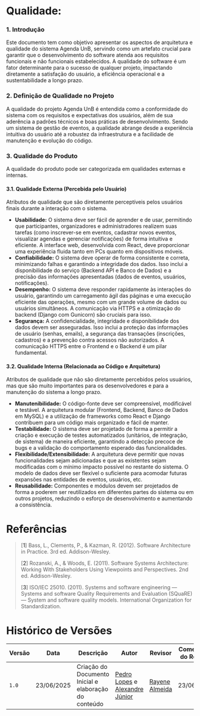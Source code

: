 # Qualidade:

### 1. Introdução

Este documento tem como objetivo apresentar os aspectos de arquitetura e qualidade do sistema Agenda UnB, servindo como um artefato crucial para garantir que o desenvolvimento do software atenda aos requisitos funcionais e não funcionais estabelecidos. A qualidade do software é um fator determinante para o sucesso de qualquer projeto, impactando diretamente a satisfação do usuário, a eficiência operacional e a sustentabilidade a longo prazo.

<!-- Abordaremos a estrutura do sistema através de suas visualizações de componentes e de dados, e discutiremos os atributos de qualidade que guiam o desenvolvimento, tanto do ponto de vista externo (percebido pelo usuário) quanto interno (relacionado à manutenibilidade e escalabilidade do código). A análise contínua desses aspectos garante a entrega de um produto robusto, confiável e fácil de manter para a **Agenda UnB**. -->

### 2. Definição de Qualidade no Projeto

A qualidade do projeto Agenda UnB é entendida como a conformidade do sistema com os requisitos e expectativas dos usuários, além de sua aderência a padrões técnicos e boas práticas de desenvolvimento. Sendo um sistema de gestão de eventos, a qualidade abrange desde a experiência intuitiva do usuário até a robustez da infraestrutura e a facilidade de manutenção e evolução do código.

### 3. Qualidade do Produto

A qualidade do produto pode ser categorizada em qualidades externas e internas.

#### 3.1. Qualidade Externa (Percebida pelo Usuário)

 Atributos de qualidade que são diretamente perceptíveis pelos usuários finais durante a interação com o sistema.

* **Usabilidade:** O sistema deve ser fácil de aprender e de usar, permitindo que participantes, organizadores e administradores realizem suas tarefas (como inscrever-se em eventos, cadastrar novos eventos, visualizar agendas e gerenciar notificações) de forma intuitiva e eficiente. A interface web, desenvolvida com React, deve proporcionar uma experiência fluida tanto em PCs quanto em dispositivos móveis.
* **Confiabilidade:** O sistema deve operar de forma consistente e correta, minimizando falhas e garantindo a integridade dos dados. Isso inclui a disponibilidade do serviço (Backend API e Banco de Dados) e a precisão das informações apresentadas (dados de eventos, usuários, notificações).
* **Desempenho:** O sistema deve responder rapidamente às interações do usuário, garantindo um carregamento ágil das páginas e uma execução eficiente das operações, mesmo com um grande volume de dados ou usuários simultâneos. A comunicação via HTTPS e a otimização do backend (Django com Gunicorn) são cruciais para isso.
* **Segurança:** A confidencialidade, integridade e disponibilidade dos dados devem ser asseguradas. Isso inclui a proteção das informações de usuário (senhas, emails), a segurança das transações (inscrições, cadastros) e a prevenção contra acessos não autorizados. A comunicação HTTPS entre o Frontend e o Backend é um pilar fundamental.

#### 3.2. Qualidade Interna (Relacionada ao Código e Arquitetura)

Atributos de qualidade que não são diretamente percebidos pelos usuários, mas que são muito importantes para os desenvolvedores e para a manutenção do sistema a longo prazo.

* **Manutenibilidade:** O código-fonte deve ser compreensível, modificável e testável. A arquitetura modular (Frontend, Backend, Banco de Dados em MySQL) e a utilização de frameworks como React e Django contribuem para um código mais organizado e fácil de manter.
* **Testabilidade:** O sistema deve ser projetado de forma a permitir a criação e execução de testes automatizados (unitários, de integração, de sistema) de maneira eficiente, garantindo a detecção precoce de bugs e a validação do comportamento esperado das funcionalidades.
* **Flexibilidade/Extensibilidade:** A arquitetura deve permitir que novas funcionalidades sejam adicionadas e que as existentes sejam modificadas com o mínimo impacto possível no restante do sistema. O modelo de dados deve ser flexível o suficiente para acomodar futuras expansões nas entidades de eventos, usuários, etc.
* **Reusabilidade:** Componentes e módulos devem ser projetados de forma a poderem ser reutilizados em diferentes partes do sistema ou em outros projetos, reduzindo o esforço de desenvolvimento e aumentando a consistência.


# Referências

>  [<a id="ref1">1</a>] Bass, L., Clements, P., & Kazman, R. (2012). Software Architecture in Practice. 3rd ed. Addison-Wesley.
>
> [<a id="ref2">2</a>] Rozanski, A., & Woods, E. (2011). Software Systems Architecture: Working With Stakeholders Using Viewpoints and Perspectives. 2nd ed. Addison-Wesley.
>
> [<a id="ref3">3</a>] ISO/IEC 25010. (2011). Systems and software engineering — Systems and software Quality Requirements and Evaluation (SQuaRE) — System and software quality models. International Organization for Standardization.


# Histórico de Versões

| Versão | Data | Descrição | Autor | Revisor | Comentário do Revisor |
| -- | -- | -- | -- | -- | -- |
| `1.0`  | 23/06/2025  | Criação do Documento Inicial e elaboração do conteúdo| [Pedro Lopes](https://github.com/pLopess) e [Alexandre Júnior](https://github.com/AlexandreLJr) | [Rayene Almeida ](https://github.com/rayenealmeida) | 23/06/2025 |
